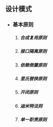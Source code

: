 ## 设计模式

- ### 基本原则

  1. ##### 合成复用原则

  2. ##### 接口隔离原则

  3. ##### 依赖倒置原则

  4. ##### 里氏替换原则

  5. ##### 开闭原则

  6. ##### 迪米特法则
  
  7. ##### 单一职责原则

